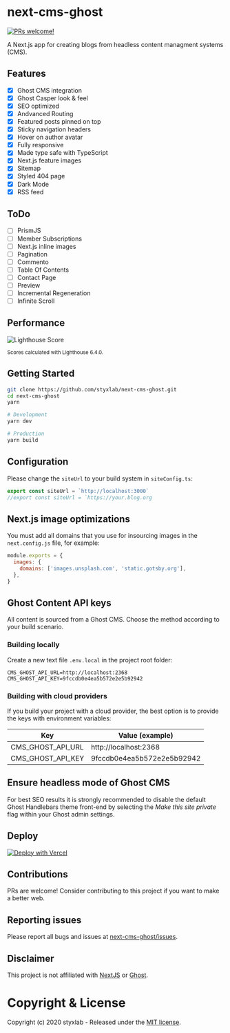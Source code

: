 # next-cms-ghost

[![PRs welcome!](https://img.shields.io/badge/PRs-welcome-brightgreen.svg)]()

A Next.js app for creating blogs from headless content managment systems (CMS).

## Features

- [x] Ghost CMS integration
- [x] Ghost Casper look & feel
- [x] SEO optimized
- [x] Andvanced Routing
- [x] Featured posts pinned on top
- [x] Sticky navigation headers
- [x] Hover on author avatar
- [x] Fully responsive
- [x] Made type safe with TypeScript
- [x] Next.js feature images
- [x] Sitemap
- [x] Styled 404 page
- [x] Dark Mode
- [x] RSS feed

## ToDo

- [ ] PrismJS
- [ ] Member Subscriptions
- [ ] Next.js inline images
- [ ] Pagination
- [ ] Commento
- [ ] Table Of Contents
- [ ] Contact Page
- [ ] Preview
- [ ] Incremental Regeneration
- [ ] Infinite Scroll

## Performance

![Lighthouse Score](https://static.gotsby.org/v1/assets/images/next-lh6-score-desktop.png)

<sup>Scores calculated with Lighthouse 6.4.0.</sup>

## Getting Started

```bash
git clone https://github.com/styxlab/next-cms-ghost.git
cd next-cms-ghost
yarn

# Development
yarn dev

# Production
yarn build
```

## Configuration

Please change the `siteUrl` to your build system in `siteConfig.ts`:

```javascript
export const siteUrl = `http://localhost:3000`
//export const siteUrl = `https://your.blog.org
```

## Next.js image optimizations

You must add all domains that you use for insourcing images in the `next.config.js` file, for example:

```javascript
module.exports = {
  images: {
    domains: ['images.unsplash.com', 'static.gotsby.org'],
  },
}
```

## Ghost Content API keys

All content is sourced from a Ghost CMS. Choose the method according to your build scenario.

### Building locally

Create a new text file `.env.local` in the project root folder:

```
CMS_GHOST_API_URL=http://localhost:2368
CMS_GHOST_API_KEY=9fccdb0e4ea5b572e2e5b92942
```

### Building with cloud providers

If you build your project with a cloud provider, the best option is to provide the keys with environment variables:

| Key               | Value (example)            |
| ----------------- | -------------------------- |
| CMS_GHOST_API_URL | http:\/\/localhost:2368    |
| CMS_GHOST_API_KEY | 9fccdb0e4ea5b572e2e5b92942 |

## Ensure headless mode of Ghost CMS

For best SEO results it is strongly recommended to disable the default Ghost Handlebars theme front-end by selecting the _Make this site private_ flag within your Ghost admin settings.

## Deploy

[![Deploy with Vercel](https://vercel.com/button)](https://vercel.com/import/project?template=https://github.com/styxlab/next-cms-ghost)

## Contributions

PRs are welcome! Consider contributing to this project if you want to make a better web.

## Reporting issues

Please report all bugs and issues at [next-cms-ghost/issues](https://github.com/styxlab/next-cms-ghost/issues).

## Disclaimer

This project is not affiliated with [NextJS](https://nextjs.org/) or [Ghost](https://ghost.org/).

# Copyright & License

Copyright (c) 2020 styxlab - Released under the [MIT license](LICENSE).
